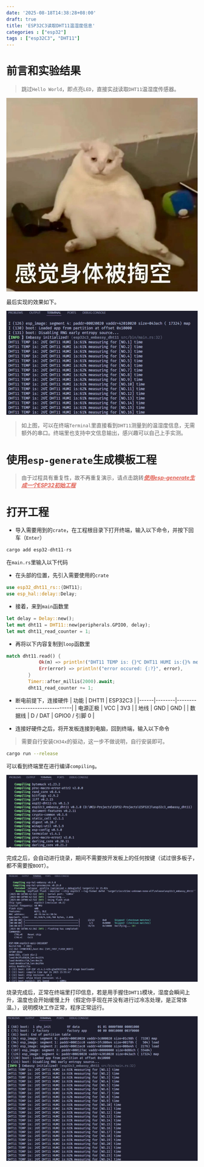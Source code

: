 ```yaml
---
date: '2025-08-18T14:38:28+08:00'
draft: true
title: 'ESP32C3读取DHT11温湿度信息'
categories : ["esp32"]  
tags : ["esp32C3", "DHT11"]
---
```

# 前言和实验结果
> 跳过`Hello World`，即点亮`LED`，直接实战读取`DHT11`温湿度传感器。

![](/memes/exhausted.jpg)

最后实现的效果如下。

![](/esp32/esp32c3/dht11/dht11-measuring-result.png)

> 如上图，可以在终端`Terminal`里直接看到`DHT11`测量到的温湿度信息，无需额外的串口。终端里也支持中文信息输出，感兴趣可以自己上手实测。

# 使用`esp-generate`生成模板工程

> 由于过程具有重复性，故不再重复演示，请点击跳转<a href="/esp32/esp-generate-template/" style="color: #e16054ff; font-weight: bold; font-style: italic;">使用esp-generate生成一个ESP32初始工程</a>

# 打开工程
- 导入需要用到的`crate`，在工程根目录下打开终端，输入以下命令，并按下回车（`Enter`）

```rust
cargo add esp32-dht11-rs
```
在`main.rs`里输入以下代码
- 在头部的位置，先引入需要使用的`crate`

```rust
use esp32_dht11_rs::{DHT11};
use esp_hal::delay::Delay;
```
- 接着，来到`main`函数里

```rust
let delay = Delay::new();
let mut dht11 = DHT11::new(peripherals.GPIO0, delay);
let mut dht11_read_counter = 1;
```
- 再将以下内容复制到`loop`函数里

```rust
match dht11.read() {
            Ok(m) => println!("DHT11 TEMP is: {}℃ DHT11 HUMI is:{}% measuring for [NO.{:?}] time", m.temperature, m.humidity, dht11_read_counter),
            Err(error) => println!("error occured: {:?}", error),
        }
        Timer::after_millis(2000).await;
        dht11_read_counter += 1;
```
- 断电前提下，连接硬件
| 功能 | DHT11 | ESP32C3 |
|------|--------|-------------------------------|
| 电源正极 | VCC    | 3V3                          |
| 地线   | GND    | GND                          |
| 数据线 | D / DAT | GPIO0 / 引脚 0               |

- 连接好硬件之后，将开发板连接到电脑，回到终端，输入以下命令
> 需要自行安装`CH34x`的驱动，这一步不做说明，自行安装即可。
```bash
cargo run --release
```
可以看到终端里在进行编译`compiling`。

![](/esp32/esp32c3/dht11/terminal-compiling.png)

完成之后，会自动进行烧录，期间不需要按开发板上的任何按键（试过很多板子，都不需要按`BOOT`）。

![](/esp32/esp32c3/dht11/terminal-compiling-done.png)

烧录完成后，正常在终端里打印信息，若是用手握住`DHT11`模块，湿度会瞬间上升，温度也会开始缓慢上升（假定你手现在并没有进行过冷冻处理，是正常体温。），说明模块工作正常，程序正常运行。

![](/esp32/esp32c3/dht11/dht11-running-ok.png)


